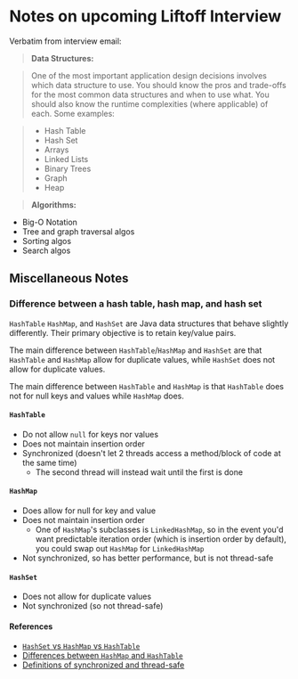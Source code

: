 # Notes on upcoming Liftoff Interview

Verbatim from interview email:

  > **Data Structures:**

  > One of the most important application design decisions involves which data structure to use. You should know the pros and trade-offs for the most common data structures and when to use what. You should also know the runtime complexities (where applicable) of each. Some examples:

  > * Hash Table
  > * Hash Set
  > * Arrays
  > * Linked Lists
  > * Binary Trees
  > * Graph
  > * Heap

  > **Algorithms:**
  * Big-O Notation  
  * Tree and graph traversal algos
  * Sorting algos
  * Search algos

## Miscellaneous Notes

### Difference between a hash table, hash map, and hash set

`HashTable` `HashMap`, and `HashSet` are Java data structures that behave slightly differently. Their primary objective is to retain key/value pairs.

The main difference between `HashTable`/`HashMap` and `HashSet` are that `HashTable` and `HashMap`  allow for duplicate values, while `HashSet` does not allow for duplicate values.

The main difference between `HashTable` and `HashMap` is that `HashTable` does not for null keys and values while `HashMap` does.

#### `HashTable`

* Do not allow `null` for keys nor values
* Does not maintain insertion order
* Synchronized (doesn't let 2 threads access a method/block of code at the same time)
  * The second thread will instead wait until the first is done

#### `HashMap`

* Does allow for null for key and value
* Does not maintain insertion order
  * One of `HashMap`'s subclasses is `LinkedHashMap`, so in the event you'd want predictable iteration order (which is insertion order by default), you could swap out `HashMap` for `LinkedHashMap`
* Not synchronized, so has better performance, but is not thread-safe

#### `HashSet`

* Does not allow for duplicate values
* Not synchronized (so not thread-safe)

#### References

* [`HashSet` vs `HashMap` vs `HashTable`](https://www.quora.com/What-is-the-difference-between-HashSet-HashMap-and-hash-table-How-do-they-behave-in-a-multi-threaded-environment)
* [Differences between `HashMap` and `HashTable`](http://stackoverflow.com/questions/40471/differences-between-hashmap-and-hashtable)
* [Definitions of synchronized and thread-safe](http://stackoverflow.com/questions/32163445/what-do-the-terms-synchronized-and-thread-safe-mean)

